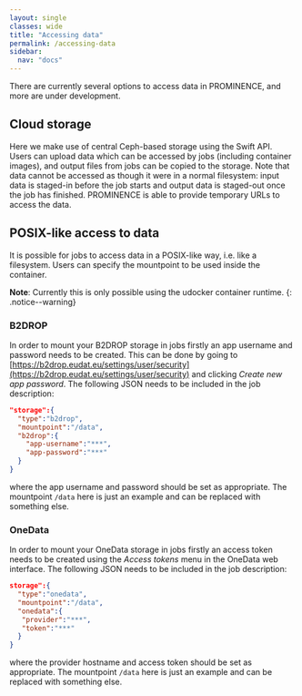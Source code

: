 ```yaml
---
layout: single
classes: wide
title: "Accessing data"
permalink: /accessing-data
sidebar:
  nav: "docs"
---
```


There are currently several options to access data in PROMINENCE, and more are under development.

## Cloud storage
Here we make use of central Ceph-based storage using the Swift API. Users can upload data which can be accessed by jobs (including container images), and output files from jobs can be copied to the storage. Note that data cannot be accessed as though it were in a normal filesystem: input data is staged-in before the job starts and output data is staged-out once the job has finished. PROMINENCE is able to provide temporary URLs to access the data.

## POSIX-like access to data
It is possible for jobs to access data in a POSIX-like way, i.e. like a filesystem. Users can specify the mountpoint to be used inside the container.

**Note**: Currently this is only possible using the udocker container runtime.
{: .notice--warning}

### B2DROP
In order to mount your B2DROP storage in jobs firstly an app username and password needs to be created. This can be done by going to [https://b2drop.eudat.eu/settings/user/security](https://b2drop.eudat.eu/settings/user/security) and clicking *Create new app password*. The following JSON needs to be included in the job description:
```json
"storage":{
  "type":"b2drop",
  "mountpoint":"/data",
  "b2drop":{
    "app-username":"***",
    "app-password":"***"
  }
}
```
where the app username and password should be set as appropriate. The mountpoint `/data` here is just an example and can be replaced with something else.

### OneData
In order to mount your OneData storage in jobs firstly an access token needs to be created using the *Access tokens* menu in the OneData web interface. The following JSON needs to be included in the job description:
```json
storage":{
  "type":"onedata",
  "mountpoint":"/data",
  "onedata":{
   "provider":"***",
   "token":"***"
  }
}
```
where the provider hostname and access token should be set as appropriate. The mountpoint `/data` here is just an example and can be replaced with something else.

